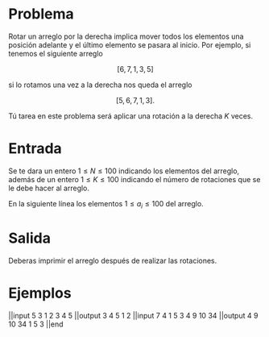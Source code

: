 # Problema

Rotar un arreglo por la derecha implica mover todos los elementos una posición adelante y el último elemento se pasara al inicio. Por ejemplo, si tenemos el siguiente arreglo

$$
[6, 7, 1, 3, 5]
$$

si lo rotamos una vez a la derecha nos queda el arreglo

$$
[5, 6, 7, 1, 3].
$$

Tú tarea en este problema será aplicar una rotación a la derecha $K$ veces.

# Entrada

Se te dara un entero $1 \leq N \leq 100$ indicando los elementos del arreglo, además de un entero $1 \leq K \leq 100$ indicando el número de rotaciones que se le debe hacer al arreglo.

En la siguiente línea los elementos $1 \leq a_i \leq 100$ del arreglo.

# Salida

Deberas imprimir el arreglo después de realizar las rotaciones.

# Ejemplos

||input
5 3
1 2 3 4 5
||output
3 4 5 1 2
||input
7 4
1 5 3 4 9 10 34
||output
4 9 10 34 1 5 3
||end